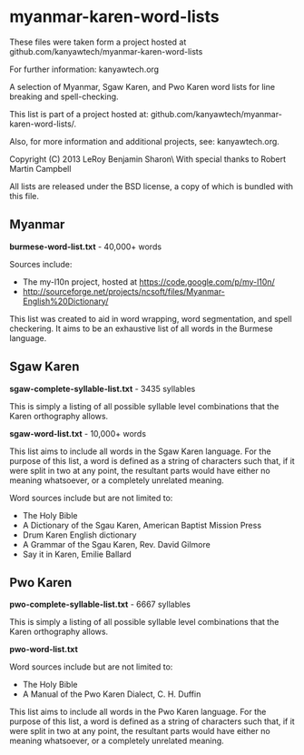 myanmar-karen-word-lists
========================

These files were taken form a project hosted at github.com/kanyawtech/myanmar-karen-word-lists

For further information: kanyawtech.org

A selection of Myanmar, Sgaw Karen, and Pwo Karen word lists for line breaking and spell-checking.

This list is part of a project hosted at: github.com/kanyawtech/myanmar-karen-word-lists/.

Also, for more information and additional projects, see: kanyawtech.org.

Copyright (C)  2013  LeRoy Benjamin Sharon\\
With special thanks to Robert Martin Campbell

All lists are released under the BSD license, a copy of which is bundled with this file.


Myanmar
-------

**burmese-word-list.txt** - 40,000+ words

Sources include:
- The my-l10n project, hosted at https://code.google.com/p/my-l10n/
- http://sourceforge.net/projects/ncsoft/files/Myanmar-English%20Dictionary/

This list was created to aid in word wrapping, word segmentation, and spell checkering. It aims to be an exhaustive list of all words in the Burmese language.


Sgaw Karen
----------

**sgaw-complete-syllable-list.txt** - 3435 syllables

This is simply a listing of all possible syllable level combinations that the Karen orthography allows.

**sgaw-word-list.txt** - 10,000+ words

This list aims to include all words in the Sgaw Karen language. For the purpose of this list, a word is defined as a string of characters such that, if it were split in two at any point, the resultant parts would have either no meaning whatsoever, or a completely unrelated meaning.

Word sources include but are not limited to:
- The Holy Bible
- A Dictionary of the Sgau Karen, American Baptist Mission Press
- Drum Karen English dictionary
- A Grammar of the Sgau Karen, Rev. David Gilmore
- Say it in Karen, Emilie Ballard

Pwo Karen
---------

**pwo-complete-syllable-list.txt** - 6667 syllables

This is simply a listing of all possible syllable level combinations that the Karen orthography allows.

**pwo-word-list.txt**

Word sources include but are not limited to:
- The Holy Bible
- A Manual of the Pwo Karen Dialect, C. H. Duffin

This list aims to include all words in the Pwo Karen language. For the purpose of this list, a word is defined as a string of characters such that, if it were split in two at any point, the resultant parts would have either no meaning whatsoever, or a completely unrelated meaning.
